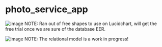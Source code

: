 # photo_service_app
![image](https://user-images.githubusercontent.com/60387855/200911031-ad124dcb-4a5e-434f-a437-0d663a686d20.png)
NOTE: Ran out of free shapes to use on Lucidchart, will get the free trial once we are sure of the database EER.

![image](https://user-images.githubusercontent.com/60387855/202410440-8d4c5bb8-bfcf-4ea5-a8d6-040e0e7126e1.png)
NOTE: The relational model is a work in progress!
